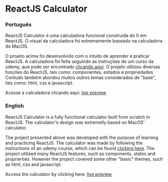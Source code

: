 # ReactJS Calculator
### Português

ReactJS Calculator é uma calculadora funcional construida do 0 em ReactJS. O visual da calculadora foi extremamente baseado na calculadora do MacOS.

O projeto acima foi desenvolvido com o intuito de aprender e praticar ReactJS. A calculadora foi feita seguindo as instruções de um curso da udemy, que pode ser encontrado [clicando aqui](https://www.udemy.com/course/curso-web/).
O projeto utilizou diversas funções do ReactJS, tais como: componentes, estados e propriedades. Contudo também abordou muitos outros temas considerados de "base", tais como: html, css e javascript.

Acesse a calculadora clicando aqui: [live preview](https://atlvntis.co/reactjs-calculator/)

### English

ReactJS Calculator is a fully functional calculator built from scratch in ReactJS. The calculator's design was extremelly based on MacOS' calculator.

The project presented above was developed with the purpose of learning and practicing ReactJS. The calculator was made by following the instructions of an udemy course, which can be found [clicking here](https://www.udemy.com/course/curso-web/).
The project utilized many ReactJS features, such as components, states and proprierties. However the project covered some other "basic" themes, such as html, css and javascript.

Access the calculator by clicking here: [live preview](https://atlvntis.co/reactjs-calculator/)
